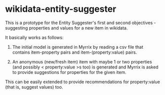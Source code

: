 wikidata-entity-suggester
=========================

This is a prototype for the Entity Suggester's first and second objectives - suggesting properties and values for a new item in wikidata.

It basically works as follows:

1. The initial model is generated in Myrrix by reading a csv file that contains item-property pairs and item-(property:value) pairs.

2. An anonymous (new/fresh item) item with maybe 1 or two properties (and possibly < property:value >s too) is generated and Myrrix is asked to provide suggestions for properties for the given item.

This can be easily extended to provide recommendations for property:value (that is, suggest values) too.
